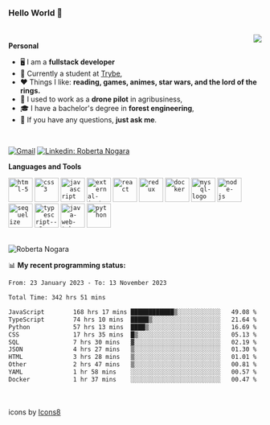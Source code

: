 ### Hello World 👋

<br />

<img align="right" src="https://github.blog/wp-content/uploads/2018/10/46896184-b679fc80-ce30-11e8-88bf-921e9b788f7c.gif?resize=200%2C200"  />

**Personal**
- 🖥️ I am a **fullstack developer**
- 📖 Currently a student at [Trybe](https://www.betrybe.com/),
- ❤️ Things I like: **reading, games, animes, star wars, and the lord of the rings.** 
- 🌾 I used to work as a **drone pilot** in agribusiness,
- 🎓 I have a bachelor's degree in **forest engineering**,
- 💬 If you have any questions, **just ask me**.

<br />

[![Gmail](https://img.icons8.com/neon/96/gmail.png)](mailto:r.nogara.dev@gmail.com)
[![Linkedin: Roberta Nogara](https://img.icons8.com/neon/96/linkedin.png)](https://www.linkedin.com/in/robertanogara/)

**Languages and Tools**  

<code><img width="48" height="48" src="https://img.icons8.com/fluency/48/html-5.png" alt="html-5"/></code>
<code><img width="48" height="48" src="https://img.icons8.com/fluency/48/css3.png" alt="css3"/></code>
<code><img width="48" height="48" src="https://img.icons8.com/fluency/48/javascript.png" alt="javascript"/></code>
<code><img width="48" height="48" src="https://img.icons8.com/external-tal-revivo-color-tal-revivo/48/external-jest-can-collect-code-coverage-information-from-entire-projects-logo-color-tal-revivo.png" alt="external-jest-can-collect-code-coverage-information-from-entire-projects-logo-color-tal-revivo"/></code>
<code><img width="48" height="48" src="https://img.icons8.com/office/40/react.png" alt="react"/></code>
<code><img width="48" height="48" src="https://img.icons8.com/color/48/redux.png" alt="redux"/></code>
<code><img width="48" height="48" src="https://img.icons8.com/fluency/48/docker.png" alt="docker"/></code>
<code><img width="48" height="48" src="https://img.icons8.com/fluency/48/mysql-logo.png" alt="mysql-logo"/></code>
<code><img width="48" height="48" src="https://img.icons8.com/fluency/48/node-js.png" alt="node-js"/></code>
<code><img width="48" height="48" src="https://cdn.icon-icons.com/icons2/2415/PNG/512/sequelize_original_logo_icon_146348.png" alt="sequelize"/></code>
<code><img width="48" height="48" src="https://img.icons8.com/fluency/48/typescript--v2.png" alt="typescript--v2"/></code>
<code><img width="48" height="48" src="https://img.icons8.com/color/48/java-web-token.png" alt="java-web-token"/></code>
<code><img width="48" height="48" src="https://img.icons8.com/fluency/48/python.png" alt="python"/></code>

<br />
<img src="https://github-readme-stats.vercel.app/api?username=rnogara&count_private=true&show_icons=true" alt="Roberta Nogara" />
<br />

📊 **My recent programming status:**
<!--START_SECTION:waka-->

```txt
From: 23 January 2023 - To: 13 November 2023

Total Time: 342 hrs 51 mins

JavaScript        168 hrs 17 mins ████████████▒░░░░░░░░░░░░   49.08 %
TypeScript        74 hrs 10 mins  █████▒░░░░░░░░░░░░░░░░░░░   21.64 %
Python            57 hrs 13 mins  ████▒░░░░░░░░░░░░░░░░░░░░   16.69 %
CSS               17 hrs 35 mins  █▒░░░░░░░░░░░░░░░░░░░░░░░   05.13 %
SQL               7 hrs 30 mins   ▓░░░░░░░░░░░░░░░░░░░░░░░░   02.19 %
JSON              4 hrs 27 mins   ▒░░░░░░░░░░░░░░░░░░░░░░░░   01.30 %
HTML              3 hrs 28 mins   ▒░░░░░░░░░░░░░░░░░░░░░░░░   01.01 %
Other             2 hrs 47 mins   ▒░░░░░░░░░░░░░░░░░░░░░░░░   00.81 %
YAML              1 hr 58 mins    ░░░░░░░░░░░░░░░░░░░░░░░░░   00.57 %
Docker            1 hr 37 mins    ░░░░░░░░░░░░░░░░░░░░░░░░░   00.47 %
```

<!--END_SECTION:waka-->

<br />
<br />
icons by <a href="https://icons8.com">Icons8</a>
